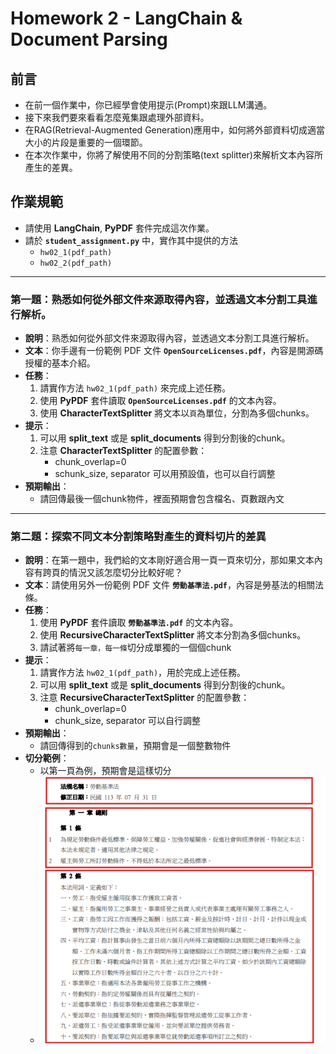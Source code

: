 # Homework 2 - LangChain & Document Parsing

## 前言

* 在前一個作業中，你已經學會使用提示(Prompt)來跟LLM溝通。
* 接下來我們要來看看怎麼蒐集跟處理外部資料。
* 在RAG(Retrieval-Augmented Generation)應用中，如何將外部資料切成適當大小的片段是重要的一個環節。
* 在本次作業中，你將了解使用不同的分割策略(text splitter)來解析文本內容所產生的差異。

## 作業規範

* 請使用 **LangChain**, **PyPDF** 套件完成這次作業。
* 請於 **`student_assignment.py`** 中，實作其中提供的方法
    * `hw02_1(pdf_path)`
    * `hw02_2(pdf_path)`

---

### 第一題：熟悉如何從外部文件來源取得內容，並透過文本分割工具進行解析。

* **說明**：熟悉如何從外部文件來源取得內容，並透過文本分割工具進行解析。
* **文本**：你手邊有一份範例 PDF 文件 **`OpenSourceLicenses.pdf`**，內容是開源碼授權的基本介紹。
* **任務**：
  1. 請實作方法 `hw02_1(pdf_path)` 來完成上述任務。
  2. 使用 **PyPDF** 套件讀取 **`OpenSourceLicenses.pdf`** 的文本內容。
  3. 使用 **CharacterTextSplitter** 將文本以`頁`為單位，分割為多個chunks。
* **提示**：
  1. 可以用 **split_text** 或是 **split_documents** 得到分割後的chunk。
  2. 注意 **CharacterTextSplitter** 的配置參數：
      - chunk_overlap=0
      - schunk_size, separator 可以用預設值，也可以自行調整
* **預期輸出**：
  - 請回傳最後一個chunk物件，裡面預期會包含檔名、頁數跟內文

---

### 第二題：探索不同文本分割策略對產生的資料切片的差異

* **說明**：在第一題中，我們給的文本剛好適合用一頁一頁來切分，那如果文本內容有跨頁的情況又該怎麼切分比較好呢？
* **文本**：請使用另外一份範例 PDF 文件 **`勞動基準法.pdf`**，內容是勞基法的相關法條。
* **任務**：
  1. 使用 **PyPDF** 套件讀取 **`勞動基準法.pdf`** 的文本內容。
  2. 使用 **RecursiveCharacterTextSplitter** 將文本分割為多個chunks。
  3. 請試著將`每一章，每一條`切分成單獨的一個個chunk
* **提示**：
  1. 請實作方法 `hw02_1(pdf_path)`，用於完成上述任務。
  2. 可以用 **split_text** 或是 **split_documents** 得到分割後的chunk。
  3. 注意 **RecursiveCharacterTextSplitter** 的配置參數：
      - chunk_overlap=0
      - chunk_size, separator 可以自行調整
* **預期輸出**：
  - 請回傳得到的`chunks數量`，預期會是一個整數物件
* **切分範例**：
  - 以第一頁為例，預期會是這樣切分
  - ![Alt text](./chunks_example.png "Optional title")